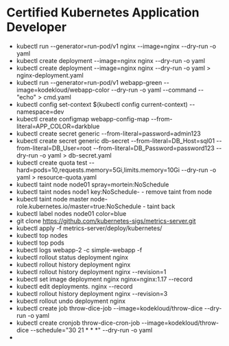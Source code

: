 # Certified Kubernetes Application Developer
* kubectl run --generator=run-pod/v1 nginx --image=nginx --dry-run -o yaml
* kubectl create deployment --image=nginx nginx --dry-run -o yaml
* kubectl create deployment --image=nginx nginx --dry-run -o yaml > nginx-deployment.yaml
* kubectl run --generator=run-pod/v1 webapp-green --image=kodekloud/webapp-color --dry-run -o yaml --command -- "echo" > cmd.yaml
* kubectl config set-context $(kubectl config current-context) --namespace=dev
* kubectl create configmap webapp-config-map --from-literal=APP_COLOR=darkblue
* kubectl create secret generic --from-literal=password=admin123
* kubectl create secret generic db-secret --from-literal=DB_Host=sql01 --from-literal=DB_User=root --from-literal=DB_Password=password123 --dry-run -o yaml > db-secret.yaml
* kubectl create quota test --hard=pods=10,requests.memory=5Gi,limits.memory=10Gi --dry-run -o yaml > resource-quota.yaml
* kubectl taint node node01 spray=mortein:NoSchedule
* kubectl taint nodes node1 key:NoSchedule- - remove taint from node
* kubectl taint node master node-role.kubernetes.io/master=true:NoSchedule - taint back
* kubectl label nodes node01 color=blue
* git clone https://github.com/kubernetes-sigs/metrics-server.git
* kubectl apply -f metrics-server/deploy/kubernetes/
* kubectl top nodes
* kubectl top pods
* kubectl logs webapp-2 -c simple-webapp -f
* kubectl rollout status deployment nginx
* kubectl rollout history deployment nginx
* kubectl rollout history deployment nginx --revision=1
* kubectl set image deployment nginx nginx=nginx:1.17 --record
* kubectl edit deployments. nginx --record
* kubectl rollout history deployment nginx --revision=3
* kubectl rollout undo deployment nginx
* kubectl create job throw-dice-job --image=kodekloud/throw-dice --dry-run -o yaml
* kubectl create cronjob throw-dice-cron-job --image=kodekloud/throw-dice --schedule="30 21 * * *" --dry-run -o yaml
* 